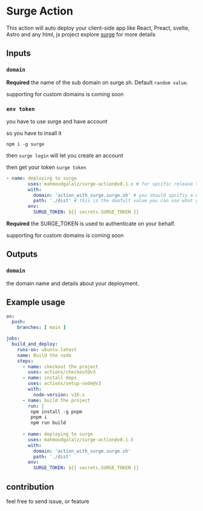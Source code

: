 # Surge Action
This action will auto deploy your client-side app like React, Preact, svelte, Astro and any html, js project
explore [surge](https://surge.sh) for more details

## Inputs

### `domain`

**Required** the name of the sub domain on surge.sh. Default `random value`.

supporting for custom domains is coming soon

### `env token`
you have to use surge and have account


so you have to insall it 

`npm i -g surge`


then `surge login` will let you create an account 


then get your token `surge token`

```yaml
- name: deploying to surge
        uses: mahmoudgalalz/surge-action@v0.1.x # for spcific release take a look at the release tags
        with:
          domain: 'action_with_surge.surge.sh' # you should spcifiy a domain that no one has it to avoid errors
          path: './dist' # this is the deafult value you can use what your build tool suggest
        env:
          SURGE_TOKEN: ${{ secrets.SURGE_TOKEN }}
```

**Required** the SURGE_TOKEN is used to authenticate on your behalf.

supporting for custom domains is coming soon


## Outputs

### `domain`

the domain name and details about your deployment.

## Example usage

```yaml
on:
  push:
    branches: [ main ]

jobs:
  build_and_deploy:
    runs-on: ubuntu-latest
    name: Build the code
    steps:
      - name: checkout the project
        uses: actions/checkout@v3
      - name: install deps
        uses: actions/setup-node@v3
        with:
          node-version: v16.x
      - name: build the project
        run: |
         npm install -g pnpm
         pnpm i
         npm run build
         
      - name: deploying to surge
        uses: mahmoudgalalz/surge-action@v0.1.5
        with:
          domain: 'action_with_surge.surge.sh'
          path: './dist'
        env:
          SURGE_TOKEN: ${{ secrets.SURGE_TOKEN }}
```

## contribution

feel free to send issue, or feature
